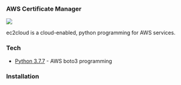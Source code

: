 ### AWS Certificate Manager

![](https://s3.ap-south-1.amazonaws.com/ec2cloud.in/images/ec2_watermark.png)

ec2cloud is a cloud-enabled, python programming for AWS services.

### Tech

   * [Python 3.7.7](https://www.python.org/downloads/release/python-377/) - AWS boto3 programming

### Installation
